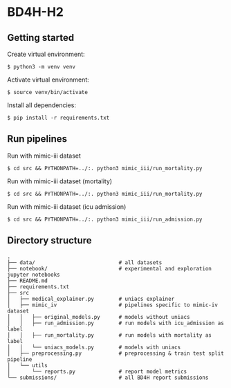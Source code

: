 # BD4H-H2

## Getting started
Create virtual environment:
``` 
$ python3 -m venv venv
```

Activate virtual environment:
``` 
$ source venv/bin/activate
```

Install all dependencies:
``` 
$ pip install -r requirements.txt
```

## Run pipelines
Run with mimic-iii dataset
```
$ cd src && PYTHONPATH=../:. python3 mimic_iii/run_mortality.py
```

Run with mimic-iii dataset (mortality)
```
$ cd src && PYTHONPATH=../:. python3 mimic_iii/run_mortality.py
```

Run with mimic-iii dataset (icu admission)
```
$ cd src && PYTHONPATH=../:. python3 mimic_iii/run_admission.py
```

## Directory structure
```
.
├── data/                           # all datasets
├── notebook/                       # experimental and exploration jupyter notebooks
├── README.md
├── requirements.txt
├── src
│   ├── medical_explainer.py        # uniacs explainer
│   ├── mimic_iv                    # pipelines specific to mimic-iv dataset
│   │   ├── original_models.py      # models without uniacs
│   │   ├── run_admission.py        # run models with icu_admission as label
│   │   ├── run_mortality.py        # run models with mortality as label
│   │   └── uniacs_models.py        # models with uniacs
│   ├── preprocessing.py            # preprocessing & train test split pipeline 
│   └── utils
│       └── reports.py              # report model metrics
└── submissions/                    # all BD4H report submissions
```
